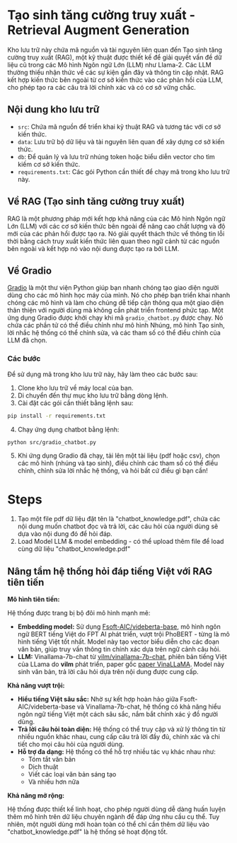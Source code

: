 # Tạo sinh tăng cường truy xuất - Retrieval Augment Generation

Kho lưu trữ này chứa mã nguồn và tài nguyên liên quan đến Tạo sinh tăng cường truy xuất (RAG), một kỹ thuật được thiết kế để giải quyết vấn đề dữ liệu cũ trong các Mô hình Ngôn ngữ Lớn (LLM) như Llama-2. Các LLM thường thiếu nhận thức về các sự kiện gần đây và thông tin cập nhật. RAG kết hợp kiến thức bên ngoài từ cơ sở kiến thức vào các phản hồi của LLM, cho phép tạo ra các câu trả lời chính xác và có cơ sở vững chắc.

## Nội dung kho lưu trữ
- `src`: Chứa mã nguồn để triển khai kỹ thuật RAG và tương tác với cơ sở kiến thức.
- `data`: Lưu trữ bộ dữ liệu và tài nguyên liên quan để xây dựng cơ sở kiến thức.
- `db`: Để quản lý và lưu trữ nhúng token hoặc biểu diễn vector cho tìm kiếm cơ sở kiến thức.
- `requirements.txt`: Các gói Python cần thiết để chạy mã trong kho lưu trữ này.

## Về RAG (Tạo sinh tăng cường truy xuất)
RAG là một phương pháp mới kết hợp khả năng của các Mô hình Ngôn ngữ Lớn (LLM) với các cơ sở kiến thức bên ngoài để nâng cao chất lượng và độ mới của các phản hồi được tạo ra. Nó giải quyết thách thức về thông tin lỗi thời bằng cách truy xuất kiến thức liên quan theo ngữ cảnh từ các nguồn bên ngoài và kết hợp nó vào nội dung được tạo ra bởi LLM.

## Về Gradio
[Gradio](https://www.gradio.app) là một thư viện Python giúp bạn nhanh chóng tạo giao diện người dùng cho các mô hình học máy của mình. Nó cho phép bạn triển khai nhanh chóng các mô hình và làm cho chúng dễ tiếp cận thông qua một giao diện thân thiện với người dùng mà không cần phát triển frontend phức tạp. Một ứng dụng Gradio được khởi chạy khi mã `gradio_chatbot.py` được chạy. Nó chứa các phần tử có thể điều chỉnh như mô hình Nhúng, mô hình Tạo sinh, lời nhắc hệ thống có thể chỉnh sửa, và các tham số có thể điều chỉnh của LLM đã chọn.

### Các bước
Để sử dụng mã trong kho lưu trữ này, hãy làm theo các bước sau:
1. Clone kho lưu trữ về máy local của bạn.
2. Di chuyển đến thư mục kho lưu trữ bằng dòng lệnh.
3. Cài đặt các gói cần thiết bằng lệnh sau:

```bash
pip install -r requirements.txt
```

4. Chạy ứng dụng chatbot bằng lệnh:

```bash
python src/gradio_chatbot.py
```

5. Khi ứng dụng Gradio đã chạy, tải lên một tài liệu (pdf hoặc csv), chọn các mô hình (nhúng và tạo sinh), điều chỉnh các tham số có thể điều chỉnh, chỉnh sửa lời nhắc hệ thống, và hỏi bất cứ điều gì bạn cần!

# Steps

1. Tạo một file pdf dữ liệu đặt tên là "chatbot_knowledge.pdf", chứa các nội dung muốn chatbot đọc và trả lời, các câu hỏi của người dùng sẽ dựa vào nội dung đó để hỏi đáp.
2. Load Model LLM & model embedding - có thể upload thêm file để load cùng dữ liệu "chatbot_knowledge.pdf"


## Nâng tầm hệ thống hỏi đáp tiếng Việt với RAG tiên tiến

**Mô hình tiên tiến:**

Hệ thống được trang bị bộ đôi mô hình mạnh mẽ:

* **Embedding model:** Sử dụng [Fsoft-AIC/videberta-base](https://huggingface.co/Fsoft-AIC/videberta-base), mô hình ngôn ngữ BERT tiếng Việt do FPT AI phát triển, vượt trội PhoBERT - từng là mô hình tiếng Việt tốt nhất. Model này tạo vector biểu diễn cho các đoạn văn bản, giúp truy vấn thông tin chính xác dựa trên ngữ cảnh câu hỏi.
* **LLM:** Vinallama-7b-chat từ [vilm/vinallama-7b-chat](https://huggingface.co/vilm/vinallama-7b-chat), phiên bản tiếng Việt của LLama do **vilm** phát triển, paper gốc [paper VinaLLaMA](https://arxiv.org/abs/2312.11011). Model này sinh văn bản, trả lời câu hỏi dựa trên nội dung được cung cấp. 

**Khả năng vượt trội:**

* **Hiểu tiếng Việt sâu sắc:** Nhờ sự kết hợp hoàn hảo giữa Fsoft-AIC/videberta-base và Vinallama-7b-chat, hệ thống có khả năng hiểu ngôn ngữ tiếng Việt một cách sâu sắc, nắm bắt chính xác ý đồ người dùng.
* **Trả lời câu hỏi toàn diện:** Hệ thống có thể truy cập và xử lý thông tin từ nhiều nguồn khác nhau, cung cấp câu trả lời đầy đủ, chính xác và chi tiết cho mọi câu hỏi của người dùng.
* **Hỗ trợ đa dạng:** Hệ thống có thể hỗ trợ nhiều tác vụ khác nhau như:
    * Tóm tắt văn bản
    * Dịch thuật
    * Viết các loại văn bản sáng tạo
    * Và nhiều hơn nữa

**Khả năng mở rộng:**

Hệ thống được thiết kế linh hoạt, cho phép người dùng dễ dàng huấn luyện thêm mô hình trên dữ liệu chuyên ngành để đáp ứng nhu cầu cụ thể. Tuy nhiên, một người dùng mới hoàn toàn có thể chỉ cần thêm dữ liệu vào "chatbot_knowledge.pdf" là hệ thống sẽ hoạt động tốt.